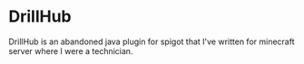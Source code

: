 # DrillHub

DrillHub is an abandoned java plugin for spigot that I've written for minecraft server where I were a technician.

